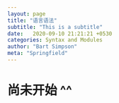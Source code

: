 ```yaml
---
layout: page
title: "语言语法"
subtitle: "This is a subtitle"
date:   2020-09-10 21:21:21 +0530
categories: Syntax and Modules
author: "Bart Simpson"
meta: "Springfield"
---
```



# 尚未开始 ^^